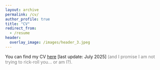 ```yaml
---
layout: archive
permalink: /cv/
author_profile: true
title: "CV"
redirect_from:
  - /resume
header:
  overlay_image: /images/header_3.jpeg
---
```


You can find my CV [here](/files/202507_CV_D'Agnese.pdf) [last update: July 2025] <span style="color: grey;">(and I promise I am not trying to rick-roll you... or am I?).</span>
